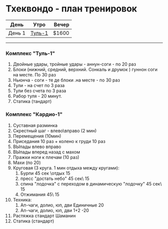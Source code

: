 # Тхеквондо - план тренировок 
| День        |Утро| Вечер  |
| ------------- |:-------------:| -----:|
| День 1      | [Туль-1](tkw.md#комплекс-туль-1) | $1600 |

----------
###  Комплекс "Туль-1"
1. Двойные удары, тройные удары - аннун-соги - по 20 раз
2. Блоки (нижний, средний, верхний. Сонкаль и друмок ) гуннон соги на месте. По 30 раз
3. Ньюнча - соги - те де блоки .на месте - по 30 раз
4. Тули - на счет по 3 раза
5. Тули без счета по 3 раза
6. Рабор туля - 20 минут.
7. Статика (тандарт)

###  Комплекс "Кардио-1"
1. Суставная разминка
2. Скрестный шаг - влево\вправо (2 мин)
3. Перемещения (10мин)
4. Приседания 10 раз + колено к груди 10 раз  
5. ВЫпады влево вправо
6. ВЫпады вперед назад с махом
7. Пражки ноги к плечам (10 раз)
8. Махи (по 20)
9. Круговая (3 круга. 1 мин отдыха между кругами):
   1.  Бурпи 45 сек \отдых 15
   2.  пресс "достать небо" 45 сек\ 15
   3.  спина "лодочка" с переходом в динамическую "лодочку" 45 сек\ 15
   4.  Отжимания 45\ 15
10. Техника:
    1.  Ап-чаги, долио, юп, дви Единичные 20
    2.  Ап-чаги, долио, юп, дви 1+2  -20
11. Растяжка стандарт Шаманин
12. Статика (стандарт)
